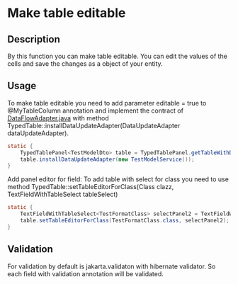 # Make table editable

## Description

By this function you can make table editable. You can edit the values of the cells and save the changes as a object of
your entity.

## Usage

To make table editable you need to add parameter editable = true to @MyTableColumn annotation and implement the contract
of
[DataFlowAdapter.java](..%2F..%2F..%2Fsrc%2Fmain%2Fjava%2Forg%2Fkrzywanski%2Fpanel_v1%2Fdataflow%2FDataFlowAdapter.java)
with method TypedTable::installDataUpdateAdapter(DataUpdateAdapter<T> dataUpdateAdapter).

```java
static {
    TypedTablePanel<TestModelDto> table = TypedTablePanel.getTableWithData(Main.getAllData(), TestModelDto.class, 3);
    table.installDataUpdateAdapter(new TestModelService());
}
```

Add panel editor for field:
To add table with select for class you need to use method TypedTable::setTableEditorForClass(Class<E> clazz,
TextFieldWithTableSelect<E> tableSelect)

```java
static {
    TextFieldWithTableSelect<TestFormatClass> selectPanel2 = TextFieldWithTableSelect.getTextWithTableSelect(List.of(new TestFormatClass("A"), new TestFormatClass("B")), "TestFormatClass.class");
    table.setTableEditorForClass(TestFormatClass.class, selectPanel2);
}
```

## Validation

For validation by default is jakarta.validaton with hibernate validator.
So each field with validation annotation will be validated.